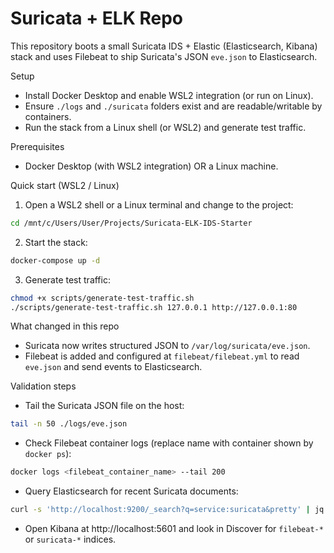 # Suricata + ELK Repo

This repository boots a small Suricata IDS + Elastic (Elasticsearch, Kibana) stack and uses Filebeat to ship Suricata's JSON `eve.json` to Elasticsearch.

Setup
- Install Docker Desktop and enable WSL2 integration (or run on Linux).
- Ensure `./logs` and `./suricata` folders exist and are readable/writable by containers.
- Run the stack from a Linux shell (or WSL2) and generate test traffic.

Prerequisites
- Docker Desktop (with WSL2 integration) OR a Linux machine.

Quick start (WSL2 / Linux)

1. Open a WSL2 shell or a Linux terminal and change to the project:

```bash
cd /mnt/c/Users/User/Projects/Suricata-ELK-IDS-Starter
```

2. Start the stack:

```bash
docker-compose up -d
```

3. Generate test traffic:

```bash
chmod +x scripts/generate-test-traffic.sh
./scripts/generate-test-traffic.sh 127.0.0.1 http://127.0.0.1:80
```

What changed in this repo
- Suricata now writes structured JSON to `/var/log/suricata/eve.json`.
- Filebeat is added and configured at `filebeat/filebeat.yml` to read `eve.json` and send events to Elasticsearch.

Validation steps

- Tail the Suricata JSON file on the host:

```bash
tail -n 50 ./logs/eve.json
```

- Check Filebeat container logs (replace name with container shown by `docker ps`):

```bash
docker logs <filebeat_container_name> --tail 200
```

- Query Elasticsearch for recent Suricata documents:

```bash
curl -s 'http://localhost:9200/_search?q=service:suricata&pretty' | jq .
```

- Open Kibana at http://localhost:5601 and look in Discover for `filebeat-*` or `suricata-*` indices.
